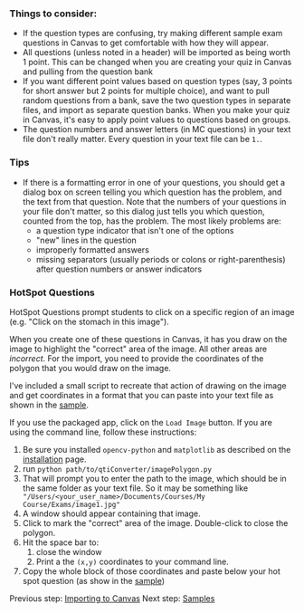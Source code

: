 ### Things to consider:

+ If the question types are confusing, try making different sample exam questions in Canvas to get comfortable with how they will appear.
+ All questions (unless noted in a header) will be imported as being worth 1 point. This can be changed when you are creating your quiz in Canvas and pulling from the question bank
+ If you want different point values based on question types (say, 3 points for short answer but 2 points for multiple choice), and want to pull random questions from a bank, save the two question types in separate files, and import as separate question banks. When you make your quiz in Canvas, it's easy to apply point values to questions based on groups.
+ The question numbers and answer letters (in MC questions) in your text file don't really matter. Every question in your text file can be `1.`. 

### Tips

+ If there is a formatting error in one of your questions, you should get a dialog box on screen telling you which question has the problem, and the text from that question. Note that the numbers of your questions in your file don't matter, so this dialog just tells you which question, counted from the top, has the problem. The most likely problems are:
    + a question type indicator that isn't one of the options
    + "new" lines in the question
    + improperly formatted answers
    + missing separators (usually periods or colons or right-parenthesis) after question numbers or answer indicators

### HotSpot Questions

HotSpot Questions prompt students to click on a specific region of an image (e.g. "Click on the stomach in this image"). 

When you create one of these questions in Canvas, it has you draw on the image to highlight the "correct" area of the image. All other areas are *incorrect*. For the import, you need to provide the coordinates of the polygon that you would draw on the image.

I've included a small script to recreate that action of drawing on the image and get coordinates in a format that you can paste into your text file as shown in the [sample](./samples.md).

If you use the packaged app, click on the `Load Image` button. If you are using the command line, follow these instructions:

1. Be sure you installed `opencv-python` and `matplotlib` as described on the [installation](./installation.md) page.
2. run `python path/to/qtiConverter/imagePolygon.py`
3. That will prompt you to enter the path to the image, which should be in the same folder as your text file. So it may be something like ` "/Users/<your_user_name>/Documents/Courses/My Course/Exams/image1.jpg"`
4. A window should appear containing that image.
5. Click to mark the "correct" area of the image. Double-click to close the polygon.
6. Hit the space bar to:
   1. close the window
   2. Print a the `(x,y)` coordinates to your command line.
7. Copy the whole block of those coordinates and paste below your hot spot question (as show in the [sample](./samples.md))


Previous step: [Importing to Canvas](./importing.md)
Next step: [Samples](./samples.md)